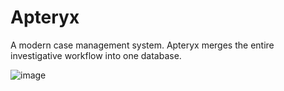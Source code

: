 # Apteryx

A modern case management system. Apteryx merges the entire investigative workflow into one database. 

![image](https://github.com/user-attachments/assets/4e715b58-0047-403c-b41c-f8aeba7b0d8d)
